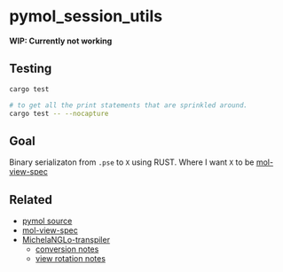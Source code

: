 # pymol_session_utils

**WIP: Currently not working**

## Testing

```sh
cargo test

# to get all the print statements that are sprinkled around.
cargo test -- --nocapture
```


## Goal

Binary serializaton from `.pse` to `X` using RUST. Where I want `X` to be [mol-view-spec](https://github.com/molstar/mol-view-spec)

## Related

- [pymol source](https://github.com/schrodinger/pymol-open-source)
- [mol-view-spec](https://github.com/molstar/mol-view-spec)
- [MichelaNGLo-transpiler](https://github.com/matteoferla/MichelaNGLo-transpiler)
  - [conversion notes](https://github.com/matteoferla/MichelaNGLo-transpiler/blob/master/docs/conversion.md)
  - [view rotation notes](https://github.com/matteoferla/MichelaNGLo-transpiler/blob/master/docs/notes_on_view_conversion.md)
